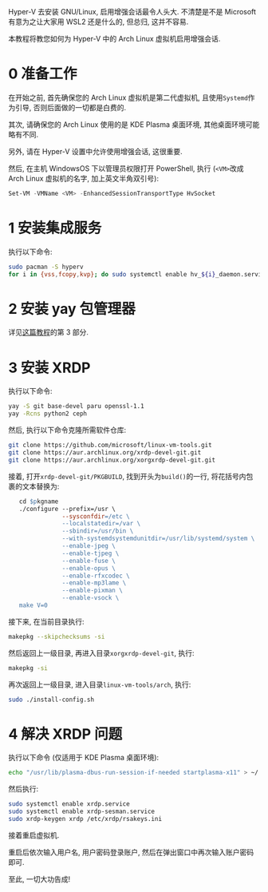 Hyper-V 去安装 GNU/Linux, 启用增强会话最令人头大. 不清楚是不是 Microsoft 有意为之让大家用 WSL2 还是什么的, 但总归, 这并不容易.

本教程将教您如何为 Hyper-V 中的 Arch Linux 虚拟机启用增强会话.

# 0 准备工作

在开始之前, 首先确保您的 Arch Linux 虚拟机是第二代虚拟机, 且使用`Systemd`作为引导, 否则后面做的一切都是白费的.

其次, 请确保您的 Arch Linux 使用的是 KDE Plasma 桌面环境, 其他桌面环境可能略有不同.

另外, 请在 Hyper-V 设置中允许使用增强会话, 这很重要.

然后, 在主机 WindowsOS 下以管理员权限打开 PowerShell, 执行 (`<VM>`改成 Arch Linux 虚拟机的名字, 加上英文半角双引号):
```PowerShell
Set-VM -VMName <VM> -EnhancedSessionTransportType HvSocket
```

# 1 安装集成服务

执行以下命令:
```Bash
sudo pacman -S hyperv
for i in {vss,fcopy,kvp}; do sudo systemctl enable hv_${i}_daemon.service; done
```

# 2 安装 yay 包管理器

详见[这篇教程](https://maxlhy0424.github.io/post/2.html)的第 3 部分.

# 3 安装 XRDP

执行以下命令:
```Bash
yay -S git base-devel paru openssl-1.1
yay -Rcns python2 ceph
```

然后, 执行以下命令克隆所需软件仓库:
```Bash
git clone https://github.com/microsoft/linux-vm-tools.git
git clone https://aur.archlinux.org/xrdp-devel-git.git
git clone https://aur.archlinux.org/xorgxrdp-devel-git.git
```

接着, 打开`xrdp-devel-git/PKGBUILD`, 找到开头为`build()`的一行, 将花括号内包裹的文本替换为:
```Makefile
   cd $pkgname
   ./configure --prefix=/usr \
               --sysconfdir=/etc \
               --localstatedir=/var \
               --sbindir=/usr/bin \
               --with-systemdsystemdunitdir=/usr/lib/systemd/system \
               --enable-jpeg \
               --enable-tjpeg \
               --enable-fuse \
               --enable-opus \
               --enable-rfxcodec \
               --enable-mp3lame \
               --enable-pixman \
               --enable-vsock \
   make V=0
```

接下来, 在当前目录执行:
```Bash
makepkg --skipchecksums -si
```

然后返回上一级目录, 再进入目录`xorgxrdp-devel-git`, 执行:
```Bash
makepkg -si
```

再次返回上一级目录, 进入目录`linux-vm-tools/arch`, 执行:
```Bash
sudo ./install-config.sh
```

# 4 解决 XRDP 问题

执行以下命令 (仅适用于 KDE Plasma 桌面环境):
```Bash
echo "/usr/lib/plasma-dbus-run-session-if-needed startplasma-x11" > ~/.xinitrc
```

然后执行:
```Bash
sudo systemctl enable xrdp.service
sudo systemctl enable xrdp-sesman.service
sudo xrdp-keygen xrdp /etc/xrdp/rsakeys.ini
```

接着重启虚拟机.

重启后依次输入用户名, 用户密码登录账户, 然后在弹出窗口中再次输入账户密码即可.

至此, 一切大功告成!
